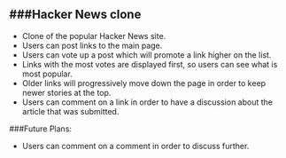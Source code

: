 ###Hacker News clone
---------
* Clone of the popular Hacker News site.
* Users can post links to the main page.
* Users can vote up a post which will promote a link higher on the list.
* Links with the most votes are displayed first, so users can see what is most popular.
* Older links will progressively move down the page in order to keep newer stories at the top.
* Users can comment on a link in order to have a discussion about the article that was submitted.


###Future Plans:
* Users can comment on a comment in order to discuss further.
